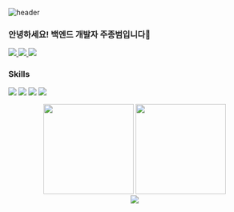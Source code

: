 ![header](https://capsule-render.vercel.app/api?type=Rounded&color=gradient&height=150&section=header&text=Jong%20Bum%20Joo&fontSize=90)

### 안녕하세요! 백엔드 개발자 주종범입니다👋
<a href="jjb8966@naver.com">
  <img src="https://img.shields.io/badge/mail-7058E8?style=flat&logo=Gmail&logoColor=white"/>
</a>
<a href="https://velog.io/@jjb8966">
  <img src="https://img.shields.io/badge/Velog-3DDC84?style=flat&logo=Velog&logoColor=white"/>
</a>
<a href="https://hits.seeyoufarm.com"><img src="https://hits.seeyoufarm.com/api/count/incr/badge.svg?url=https%3A%2F%2Fgithub.com%2Fjjb8966&count_bg=%23FFAE40&title_bg=%23555555&icon=&icon_color=%23E7E7E7&title=visit&edge_flat=false"/></a>

### Skills
<img src="https://img.shields.io/badge/java-orange?style=for-the-badge&logo=java"/> <img src="https://img.shields.io/badge/spring-6DB33F?style=for-the-badge&logo=spring&logoColor=white"/> <img src="https://img.shields.io/badge/MySQL-blue?style=for-the-badge&logo=MySQL&logoColor=white"/> <img src="https://img.shields.io/badge/IntelliJ-A111C4?style=for-the-badge&logo=IntelliJIDEA&logoColor=white"/>

<p align="center">
  <img src="https://github-readme-stats.vercel.app/api?username=jjb8966&theme=gruvbox&hide=issues,contribs" height="180"/>
  <img src="https://github-readme-stats.vercel.app/api/top-langs/?username=jjb8966&layout=compact&theme=gruvbox" height="180" />
  </br>
  <img src="http://mazassumnida.wtf/api/generate_badge?boj=jjb8966" />
</p>
